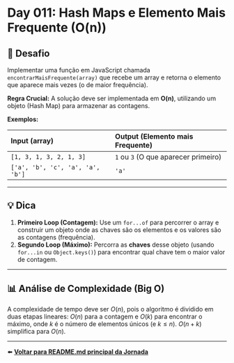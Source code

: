 # Day 011: Hash Maps e Elemento Mais Frequente (O(n))

## 🎯 Desafio

Implementar uma função em JavaScript chamada `encontrarMaisFrequente(array)` que recebe um array e retorna o elemento que aparece mais vezes (o de maior frequência).

**Regra Crucial:** A solução deve ser implementada em **O(n)**, utilizando um objeto (Hash Map) para armazenar as contagens.

**Exemplos:**

| Input (array) | Output (Elemento mais Frequente) |
| :--- | :--- |
| `[1, 3, 1, 3, 2, 1, 3]` | `1` ou `3` (O que aparecer primeiro) |
| `['a', 'b', 'c', 'a', 'a', 'b']` | `'a'` |

---

## 💡 Dica

1.  **Primeiro Loop (Contagem):** Use um `for...of` para percorrer o array e construir um objeto onde as chaves são os elementos e os valores são as contagens (frequência).
2.  **Segundo Loop (Máximo):** Percorra as **chaves** desse objeto (usando `for...in` ou `Object.keys()`) para encontrar qual chave tem o maior valor de contagem.

---

## 📊 Análise de Complexidade (Big O)

A complexidade de tempo deve ser $O(n)$, pois o algoritmo é dividido em duas etapas lineares: $O(n)$ para a contagem e $O(k)$ para encontrar o máximo, onde $k$ é o número de elementos únicos (e $k \le n$). $O(n+k)$ simplifica para $O(n)$.

---

⬅️ **[Voltar para README.md principal da Jornada](../../README.md)**